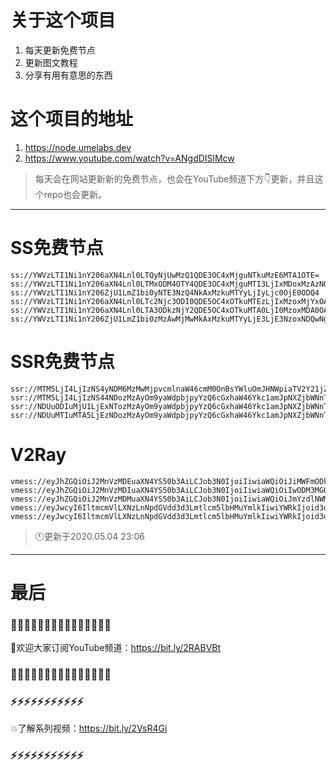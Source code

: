 # 关于这个项目
1. 每天更新免费节点
2. 更新图文教程
3. 分享有用有意思的东西

# 这个项目的地址
1. https://node.umelabs.dev
2. https://www.youtube.com/watch?v=ANgdDISlMcw

> 每天会在网站更新新的免费节点，也会在YouTube频道下方👇更新，并且这个repo也会更新。



---

# SS免费节点

```http
ss://YWVzLTI1Ni1nY206aXN4Lnl0LTQyNjUwMzQ1QDE3OC4xMjguNTkuMzE6MTA1OTE=
ss://YWVzLTI1Ni1nY206aXN4Lnl0LTMxODM4OTY4QDE3OC4xMjguMTI3LjIxMDoxMzAzNQ==
ss://YWVzLTI1Ni1nY206ZjU1LmZ1bi0yNTE3NzQ4NkAxMzkuMTYyLjIyLjc0OjE0ODQ4
ss://YWVzLTI1Ni1nY206aXN4Lnl0LTc2Njc3ODI0QDE5OC4xOTkuMTEzLjIxMzoxMjYxOA==
ss://YWVzLTI1Ni1nY206aXN4Lnl0LTA3ODkzNjY2QDE5OC4xOTkuMTA0LjI0MzoxMDA0OA==
ss://YWVzLTI1Ni1nY206ZjU1LmZ1bi0zMzAwMjMwMkAxMzkuMTYyLjE3LjE3NzoxNDQwNg==
```

# SSR免费节点

```http
ssr://MTM5LjI4LjIzNS4yNDM6MzMwMjpvcmlnaW46cmM0OnBsYWluOmJHNWpiaTV2Y21jZ09IUjAvP29iZnNwYXJhbT0mcmVtYXJrcz01clNiNXAySjU1LTJRUSZncm91cD1URzVqYmk1dmNtYw
ssr://MTM5LjI4LjIzNS44NDozMzAyOm9yaWdpbjpyYzQ6cGxhaW46Ykc1amJpNXZjbWNnT0hSMC8_b2Jmc3BhcmFtPSZyZW1hcmtzPTVyU2I1cDJKNTUtMlFnJmdyb3VwPVRHNWpiaTV2Y21j
ssr://NDUuODIuMjU1LjExNTozMzAyOm9yaWdpbjpyYzQ6cGxhaW46Ykc1amJpNXZjbWNnT0hSMC8_b2Jmc3BhcmFtPSZyZW1hcmtzPTVyU2I1cDJKNTUtMlF3Jmdyb3VwPVRHNWpiaTV2Y21j
ssr://NDUuMTIuMTA5LjEzNDozMzAyOm9yaWdpbjpyYzQ6cGxhaW46Ykc1amJpNXZjbWNnT0hSMC8_b2Jmc3BhcmFtPSZyZW1hcmtzPTVyU2I1cDJKNTUtMlJBJmdyb3VwPVRHNWpiaTV2Y21j
```

# V2Ray

```http
vmess://eyJhZGQiOiJ2MnVzMDEuaXN4YS50b3AiLCJob3N0IjoiIiwiaWQiOiJiMWFmODkxYS02NmVmLTRkMWItYWVjZi03M2FjYTBjOWJkZmUiLCJuZXQiOiJ3cyIsInBhdGgiOiJcL3JheSIsInBvcnQiOiI0NDMiLCJwcyI6ImlzeC55dC0wMSIsInRscyI6InRscyIsInYiOjIsImFpZCI6MCwidHlwZSI6Im5vbmUifQo=
vmess://eyJhZGQiOiJ2MnVzMDIuaXN4YS50b3AiLCJob3N0IjoiIiwiaWQiOiIwODM3MGQ5NC1hYzc5LTRlMTQtYmYxMy0xOWE0OTZmN2VjMzgiLCJuZXQiOiJ3cyIsInBhdGgiOiJcL3JheSIsInBvcnQiOiI0NDMiLCJwcyI6ImlzeC55dC0wMiIsInRscyI6InRscyIsInYiOjIsImFpZCI6MCwidHlwZSI6Im5vbmUifQo=
vmess://eyJhZGQiOiJ2MnVzMDMuaXN4YS50b3AiLCJob3N0IjoiIiwiaWQiOiJmYzdlNWM5ZS02ODRjLTQ5YjQtYTIzNi0wNDk3Y2ViYjljZjkiLCJuZXQiOiJ3cyIsInBhdGgiOiJcL3JheSIsInBvcnQiOiI0NDMiLCJwcyI6ImlzeC55dC0wMyIsInRscyI6InRscyIsInYiOjIsImFpZCI6MCwidHlwZSI6Im5vbmUifQo=
vmess://eyJwcyI6IltmcmVlLXNzLnNpdGVdd3d3Lmtlcm5lbHMuYmlkIiwiYWRkIjoid3d3Lmtlcm5lbHMuYmlkIiwicG9ydCI6IjQ0MyIsImlkIjoiMTg2YjcwNTYtNTRkOS01YjVjLTU1MmEtMTM1YTZlOWFmNjY2IiwiYWlkIjoiMCIsIm5ldCI6IndzIiwidHlwZSI6Im5vbmUiLCJob3N0IjoiL3dzIiwidGxzIjoidGxzIn0=
vmess://eyJwcyI6IltmcmVlLXNzLnNpdGVdd3d3Lmtlcm5lbHMuYmlkIiwiYWRkIjoid3d3Lmtlcm5lbHMuYmlkIiwicG9ydCI6IjgwIiwiaWQiOiIyNTM0YjMzNi04YWUwLTQwMTQtMGJjNC0wOGJkNmIzMmQxM2IiLCJhaWQiOiIwIiwibmV0Ijoid3MiLCJ0eXBlIjoibm9uZSIsImhvc3QiOiIvd3MiLCJ0bHMiOiJub25lIn0=
```



> 🕚更新于2020.05.04 23:06

---

# 最后
### 🌸🌸🌸🌸🌸🌸🌸🌸🌸🌸🌸🌸🌸🌸🌸

👏欢迎大家订阅YouTube频道：https://bit.ly/2RABVBt

### 🌸🌸🌸🌸🌸🌸🌸🌸🌸🌸🌸🌸🌸🌸🌸



### ⚡️⚡️⚡️⚡️⚡️⚡️⚡️⚡️⚡️⚡️⚡️

💥了解系列视频：https://bit.ly/2VsR4Gi

### ⚡️⚡️⚡️⚡️⚡️⚡️⚡️⚡️⚡️⚡️⚡️